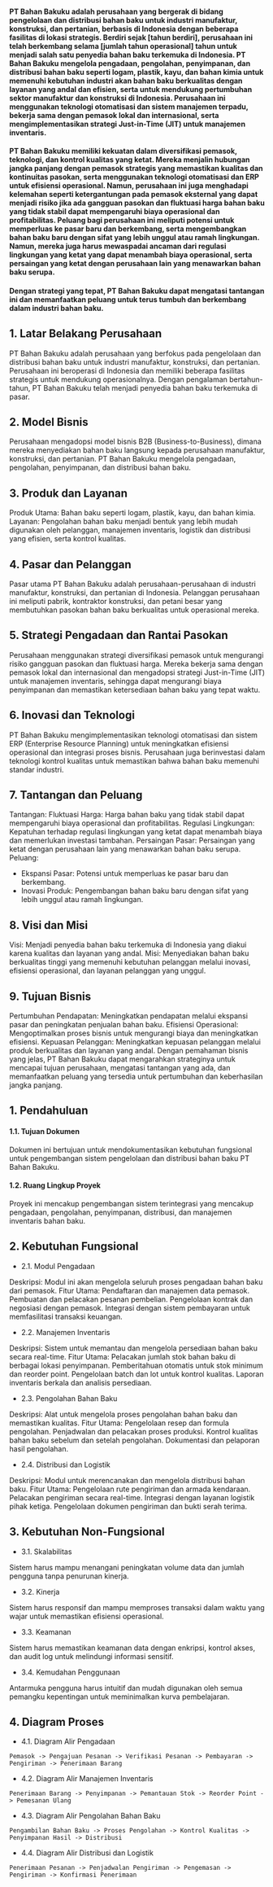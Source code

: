 #### PT Bahan Bakuku adalah perusahaan yang bergerak di bidang pengelolaan dan distribusi bahan baku untuk industri manufaktur, konstruksi, dan pertanian, berbasis di Indonesia dengan beberapa fasilitas di lokasi strategis. Berdiri sejak [tahun berdiri], perusahaan ini telah berkembang selama [jumlah tahun operasional] tahun untuk menjadi salah satu penyedia bahan baku terkemuka di Indonesia. PT Bahan Bakuku mengelola pengadaan, pengolahan, penyimpanan, dan distribusi bahan baku seperti logam, plastik, kayu, dan bahan kimia untuk memenuhi kebutuhan industri akan bahan baku berkualitas dengan layanan yang andal dan efisien, serta untuk mendukung pertumbuhan sektor manufaktur dan konstruksi di Indonesia. Perusahaan ini menggunakan teknologi otomatisasi dan sistem manajemen terpadu, bekerja sama dengan pemasok lokal dan internasional, serta mengimplementasikan strategi Just-in-Time (JIT) untuk manajemen inventaris.

#### PT Bahan Bakuku memiliki kekuatan dalam diversifikasi pemasok, teknologi, dan kontrol kualitas yang ketat. Mereka menjalin hubungan jangka panjang dengan pemasok strategis yang memastikan kualitas dan kontinuitas pasokan, serta menggunakan teknologi otomatisasi dan ERP untuk efisiensi operasional. Namun, perusahaan ini juga menghadapi kelemahan seperti ketergantungan pada pemasok eksternal yang dapat menjadi risiko jika ada gangguan pasokan dan fluktuasi harga bahan baku yang tidak stabil dapat mempengaruhi biaya operasional dan profitabilitas. Peluang bagi perusahaan ini meliputi potensi untuk memperluas ke pasar baru dan berkembang, serta mengembangkan bahan baku baru dengan sifat yang lebih unggul atau ramah lingkungan. Namun, mereka juga harus mewaspadai ancaman dari regulasi lingkungan yang ketat yang dapat menambah biaya operasional, serta persaingan yang ketat dengan perusahaan lain yang menawarkan bahan baku serupa.

#### Dengan strategi yang tepat, PT Bahan Bakuku dapat mengatasi tantangan ini dan memanfaatkan peluang untuk terus tumbuh dan berkembang dalam industri bahan baku.

## 1. Latar Belakang Perusahaan
PT Bahan Bakuku adalah perusahaan yang berfokus pada pengelolaan dan distribusi bahan baku untuk industri manufaktur, konstruksi, dan pertanian. Perusahaan ini beroperasi di Indonesia dan memiliki beberapa fasilitas strategis untuk mendukung operasionalnya. Dengan pengalaman bertahun-tahun, PT Bahan Bakuku telah menjadi penyedia bahan baku terkemuka di pasar.

## 2. Model Bisnis
Perusahaan mengadopsi model bisnis B2B (Business-to-Business), dimana mereka menyediakan bahan baku langsung kepada perusahaan manufaktur, konstruksi, dan pertanian. PT Bahan Bakuku mengelola pengadaan, pengolahan, penyimpanan, dan distribusi bahan baku.

## 3. Produk dan Layanan
Produk Utama: Bahan baku seperti logam, plastik, kayu, dan bahan kimia.
Layanan: Pengolahan bahan baku menjadi bentuk yang lebih mudah digunakan oleh pelanggan, manajemen inventaris, logistik dan distribusi yang efisien, serta kontrol kualitas.
## 4. Pasar dan Pelanggan
Pasar utama PT Bahan Bakuku adalah perusahaan-perusahaan di industri manufaktur, konstruksi, dan pertanian di Indonesia. Pelanggan perusahaan ini meliputi pabrik, kontraktor konstruksi, dan petani besar yang membutuhkan pasokan bahan baku berkualitas untuk operasional mereka.

## 5. Strategi Pengadaan dan Rantai Pasokan
Perusahaan menggunakan strategi diversifikasi pemasok untuk mengurangi risiko gangguan pasokan dan fluktuasi harga. Mereka bekerja sama dengan pemasok lokal dan internasional dan mengadopsi strategi Just-in-Time (JIT) untuk manajemen inventaris, sehingga dapat mengurangi biaya penyimpanan dan memastikan ketersediaan bahan baku yang tepat waktu.

## 6. Inovasi dan Teknologi
PT Bahan Bakuku mengimplementasikan teknologi otomatisasi dan sistem ERP (Enterprise Resource Planning) untuk meningkatkan efisiensi operasional dan integrasi proses bisnis. Perusahaan juga berinvestasi dalam teknologi kontrol kualitas untuk memastikan bahwa bahan baku memenuhi standar industri.

## 7. Tantangan dan Peluang
Tantangan:
Fluktuasi Harga: Harga bahan baku yang tidak stabil dapat mempengaruhi biaya operasional dan profitabilitas.
Regulasi Lingkungan: Kepatuhan terhadap regulasi lingkungan yang ketat dapat menambah biaya dan memerlukan investasi tambahan.
Persaingan Pasar: Persaingan yang ketat dengan perusahaan lain yang menawarkan bahan baku serupa.
Peluang:
- Ekspansi Pasar: Potensi untuk memperluas ke pasar baru dan berkembang.
- Inovasi Produk: Pengembangan bahan baku baru dengan sifat yang lebih unggul atau ramah lingkungan.

## 8. Visi dan Misi
Visi: Menjadi penyedia bahan baku terkemuka di Indonesia yang diakui karena kualitas dan layanan yang andal.
Misi: Menyediakan bahan baku berkualitas tinggi yang memenuhi kebutuhan pelanggan melalui inovasi, efisiensi operasional, dan layanan pelanggan yang unggul.

## 9. Tujuan Bisnis
Pertumbuhan Pendapatan: Meningkatkan pendapatan melalui ekspansi pasar dan peningkatan penjualan bahan baku.
Efisiensi Operasional: Mengoptimalkan proses bisnis untuk mengurangi biaya dan meningkatkan efisiensi.
Kepuasan Pelanggan: Meningkatkan kepuasan pelanggan melalui produk berkualitas dan layanan yang andal.
Dengan pemahaman bisnis yang jelas, PT Bahan Bakuku dapat mengarahkan strateginya untuk mencapai tujuan perusahaan, mengatasi tantangan yang ada, dan memanfaatkan peluang yang tersedia untuk pertumbuhan dan keberhasilan jangka panjang.


## 1. Pendahuluan
#### 1.1. Tujuan Dokumen
Dokumen ini bertujuan untuk mendokumentasikan kebutuhan fungsional untuk pengembangan sistem pengelolaan dan distribusi bahan baku PT Bahan Bakuku.

#### 1.2. Ruang Lingkup Proyek
Proyek ini mencakup pengembangan sistem terintegrasi yang mencakup pengadaan, pengolahan, penyimpanan, distribusi, dan manajemen inventaris bahan baku.

## 2. Kebutuhan Fungsional
- 2.1. Modul Pengadaan

Deskripsi: Modul ini akan mengelola seluruh proses pengadaan bahan baku dari pemasok.
Fitur Utama:
Pendaftaran dan manajemen data pemasok.
Pembuatan dan pelacakan pesanan pembelian.
Pengelolaan kontrak dan negosiasi dengan pemasok.
Integrasi dengan sistem pembayaran untuk memfasilitasi transaksi keuangan.

- 2.2. Manajemen Inventaris

Deskripsi: Sistem untuk memantau dan mengelola persediaan bahan baku secara real-time.
Fitur Utama:
Pelacakan jumlah stok bahan baku di berbagai lokasi penyimpanan.
Pemberitahuan otomatis untuk stok minimum dan reorder point.
Pengelolaan batch dan lot untuk kontrol kualitas.
Laporan inventaris berkala dan analisis persediaan.

- 2.3. Pengolahan Bahan Baku

Deskripsi: Alat untuk mengelola proses pengolahan bahan baku dan memastikan kualitas.
Fitur Utama:
Pengelolaan resep dan formula pengolahan.
Penjadwalan dan pelacakan proses produksi.
Kontrol kualitas bahan baku sebelum dan setelah pengolahan.
Dokumentasi dan pelaporan hasil pengolahan.
- 2.4. Distribusi dan Logistik

Deskripsi: Modul untuk merencanakan dan mengelola distribusi bahan baku.
Fitur Utama:
Pengelolaan rute pengiriman dan armada kendaraan.
Pelacakan pengiriman secara real-time.
Integrasi dengan layanan logistik pihak ketiga.
Pengelolaan dokumen pengiriman dan bukti serah terima.

## 3. Kebutuhan Non-Fungsional
- 3.1. Skalabilitas

Sistem harus mampu menangani peningkatan volume data dan jumlah pengguna tanpa penurunan kinerja.

- 3.2. Kinerja

Sistem harus responsif dan mampu memproses transaksi dalam waktu yang wajar untuk memastikan efisiensi operasional.

- 3.3. Keamanan

Sistem harus memastikan keamanan data dengan enkripsi, kontrol akses, dan audit log untuk melindungi informasi sensitif.
- 3.4. Kemudahan Penggunaan

Antarmuka pengguna harus intuitif dan mudah digunakan oleh semua pemangku kepentingan untuk meminimalkan kurva pembelajaran.
## 4. Diagram Proses
- 4.1. Diagram Alir Pengadaan
```
Pemasok -> Pengajuan Pesanan -> Verifikasi Pesanan -> Pembayaran -> Pengiriman -> Penerimaan Barang
```
- 4.2. Diagram Alir Manajemen Inventaris
```
Penerimaan Barang -> Penyimpanan -> Pemantauan Stok -> Reorder Point -> Pemesanan Ulang
``` 
- 4.3. Diagram Alir Pengolahan Bahan Baku
```
Pengambilan Bahan Baku -> Proses Pengolahan -> Kontrol Kualitas -> Penyimpanan Hasil -> Distribusi
```
- 4.4. Diagram Alir Distribusi dan Logistik
``` 
Penerimaan Pesanan -> Penjadwalan Pengiriman -> Pengemasan -> Pengiriman -> Konfirmasi Penerimaan

```